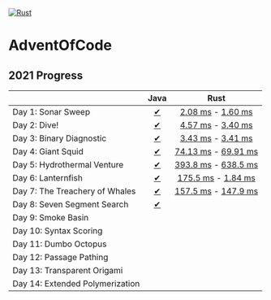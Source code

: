 [![Rust](https://github.com/LeszczyTom/AdventOfCode/actions/workflows/rust.yml/badge.svg)](https://github.com/LeszczyTom/AdventOfCode/actions/workflows/rust.yml)
# AdventOfCode

## 2021 Progress

|                                                                                     | Java | Rust |
|----------------------------------------------------------------------------------------|:--------:|:--------:|
| Day 1: Sonar Sweep                                   |   [✔](java/src/com/aoc/Day01/Day01.java)    |   [2.08 ms](rust/advent/src/days/day_1.rs#L6) - [1.60 ms](rust/advent/src/days/day_1.rs#L20)    |
|  Day 2: Dive!                                        |   [✔](java/src/com/aoc/Day02/Day02.java)    |   [4.57 ms](rust/advent/src/days/day_2.rs#L6) - [3.40 ms](rust/advent/src/days/day_2.rs#L25)   |
|  Day 3: Binary Diagnostic  |   [✔](java/src/com/aoc/Day03/Day03.java )    |   [3.43 ms](rust/advent/src/days/day_3.rs#L6) - [3.41 ms](rust/advent/src/days/day_3.rs#L38)    |
|  Day 4: Giant Squid    |   [✔](java/src/com/aoc/Day04/Day04.java)    |   [74.13 ms](rust/advent/src/days/day_4.rs#L50) - [69.91 ms](rust/advent/src/days/day_4.rs#L94)     |
|  Day 5: Hydrothermal Venture |   [✔](java/src/com/aoc/Day05/Day05.java)     |   [393.8 ms](rust/advent/src/days/day_5.rs#L45) - [638.5 ms](rust/advent/src/days/day_5.rs#L115)    |
|  Day 6: Lanternfish|   [✔](java/src/com/aoc/Day06/Day06.java)     |   [175.5 ms](rust/advent/src/days/day_6.rs#L32) - [1.84 ms](rust/advent/src/days/day_6.rs#L53)   |
|  Day 7: The Treachery of Whales |   [✔](java/src/com/aoc/Day07/Day07.java)    |   [157.5 ms](rust/advent/src/days/day_7.rs#L33) - [147.9 ms](rust/advent/src/days/day_7.rs#L63)    |
|   Day 8: Seven Segment Search |   [✔](java/src/com/aoc/Day08/Day08.java)    |        |
|  Day 9: Smoke Basin |        |        |
|  Day 10: Syntax Scoring |        |        |
|   Day 11: Dumbo Octopus |        |        |
|   Day 12: Passage Pathing |        |        |
|   Day 13: Transparent Origami |        |        |
|   Day 14: Extended Polymerization |        |        |
